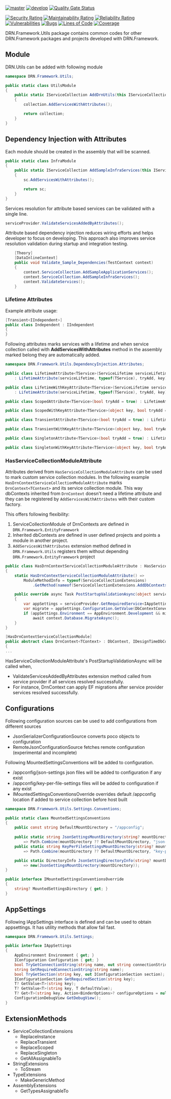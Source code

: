 [![master](https://github.com/duranserkan/DRN-Project/actions/workflows/master.yml/badge.svg?branch=master)](https://github.com/duranserkan/DRN-Project/actions/workflows/master.yml)
[![develop](https://github.com/duranserkan/DRN-Project/actions/workflows/develop.yml/badge.svg?branch=develop)](https://github.com/duranserkan/DRN-Project/actions/workflows/develop.yml)
[![Quality Gate Status](https://sonarcloud.io/api/project_badges/measure?project=duranserkan_DRN-Project&metric=alert_status)](https://sonarcloud.io/summary/new_code?id=duranserkan_DRN-Project)

[![Security Rating](https://sonarcloud.io/api/project_badges/measure?project=duranserkan_DRN-Project&metric=security_rating)](https://sonarcloud.io/summary/new_code?id=duranserkan_DRN-Project)
[![Maintainability Rating](https://sonarcloud.io/api/project_badges/measure?project=duranserkan_DRN-Project&metric=sqale_rating)](https://sonarcloud.io/summary/new_code?id=duranserkan_DRN-Project)
[![Reliability Rating](https://sonarcloud.io/api/project_badges/measure?project=duranserkan_DRN-Project&metric=reliability_rating)](https://sonarcloud.io/summary/new_code?id=duranserkan_DRN-Project)
[![Vulnerabilities](https://sonarcloud.io/api/project_badges/measure?project=duranserkan_DRN-Project&metric=vulnerabilities)](https://sonarcloud.io/summary/new_code?id=duranserkan_DRN-Project)
[![Bugs](https://sonarcloud.io/api/project_badges/measure?project=duranserkan_DRN-Project&metric=bugs)](https://sonarcloud.io/summary/new_code?id=duranserkan_DRN-Project)
[![Lines of Code](https://sonarcloud.io/api/project_badges/measure?project=duranserkan_DRN-Project&metric=ncloc)](https://sonarcloud.io/summary/new_code?id=duranserkan_DRN-Project)
[![Coverage](https://sonarcloud.io/api/project_badges/measure?project=duranserkan_DRN-Project&metric=coverage)](https://sonarcloud.io/summary/new_code?id=duranserkan_DRN-Project)

DRN.Framework.Utils package contains common codes for other DRN.Framework packages and projects developed with DRN.Framework.

## Module

DRN.Utils can be added with following module

```csharp
namespace DRN.Framework.Utils;

public static class UtilsModule
{
    public static IServiceCollection AddDrnUtils(this IServiceCollection collection)
    {
        collection.AddServicesWithAttributes();

        return collection;
    }
}
```

## Dependency Injection with Attributes

Each module should be created in the assembly that will be scanned.

```csharp
public static class InfraModule
{
    public static IServiceCollection AddSampleInfraServices(this IServiceCollection sc)
    {
        sc.AddServicesWithAttributes();

        return sc;
    }
}
```

Services resolution for attribute based services can be validated with a single line.

```csharp
serviceProvider.ValidateServicesAddedByAttributes();
```

Attribute based dependency injection reduces wiring efforts and helps developer to focus on developing. This approach also improves service resolution
validation during startup and integration testing.

```csharp
    [Theory]
    [DataInlineContext]
    public void Validate_Sample_Dependencies(TestContext context)
    {
        context.ServiceCollection.AddSampleApplicationServices();
        context.ServiceCollection.AddSampleInfraServices();
        context.ValidateServices();
    }
```

### Lifetime Attributes

Example attribute usage:

```csharp
[Transient<IIndependent>]
public class Independent : IIndependent
{
}
```

Following attributes marks services with a lifetime and when service collection called with **AddServicesWithAttributes** method in the assembly marked belong
they are automatically added.

```csharp
namespace DRN.Framework.Utils.DependencyInjection.Attributes;

public class LifetimeAttribute<TService>(ServiceLifetime serviceLifetime, bool tryAdd = true, object? key = null)
    : LifetimeAttribute(serviceLifetime, typeof(TService), tryAdd, key);

public class LifetimeWithKeyAttribute<TService>(ServiceLifetime serviceLifetime, object key, bool tryAdd = true)
    : LifetimeAttribute(serviceLifetime, typeof(TService), tryAdd, key);

public class ScopedAttribute<TService>(bool tryAdd = true) : LifetimeAttribute<TService>(ServiceLifetime.Scoped, tryAdd);

public class ScopedWithKeyAttribute<TService>(object key, bool tryAdd = true) : LifetimeWithKeyAttribute<TService>(ServiceLifetime.Scoped, key, tryAdd);

public class TransientAttribute<TService>(bool tryAdd = true) : LifetimeAttribute<TService>(ServiceLifetime.Transient, tryAdd);

public class TransientWithKeyAttribute<TService>(object key, bool tryAdd = true) : LifetimeWithKeyAttribute<TService>(ServiceLifetime.Transient, key, tryAdd);

public class SingletonAttribute<TService>(bool tryAdd = true) : LifetimeAttribute<TService>(ServiceLifetime.Singleton, tryAdd);

public class SingletonWithKeyAttribute<TService>(object key, bool tryAdd = true) : LifetimeWithKeyAttribute<TService>(ServiceLifetime.Singleton, key, tryAdd);
```

### HasServiceCollectionModuleAttribute

Attributes derived from `HasServiceCollectionModuleAttribute` can be used to mark custom service collection modules.
In the following example `HasDrnContextServiceCollectionModuleAttribute` marks `DrnContext<TContext>` and its service collection module.
This way dbContexts inherited from `DrnContext` doesn't need a lifetime attribute and they can be registered by `AddServicesWithAttributes` with their custom
factory.

This offers following flexibility:

1. ServiceCollectionModule of DrnContexts are defined in `DRN.Framework.EntityFramework`
2. Inherited dbContexts are defined in user defined projects and points a module in another project.
3. `AddServicesWithAttributes` extension method defined in `DRN.Framework.Utils` registers them without depending `DRN.Framework.EntityFramework` project

```csharp
public class HasDrnContextServiceCollectionModuleAttribute : HasServiceCollectionModuleAttribute
{
    static HasDrnContextServiceCollectionModuleAttribute() =>
        ModuleMethodInfo = typeof(ServiceCollectionExtensions)
            .GetMethod(nameof(ServiceCollectionExtensions.AddDbContextsWithConventions))!;

    public override async Task PostStartupValidationAsync(object service, IServiceProvider serviceProvider)
    {
        var appSettings = serviceProvider.GetRequiredService<IAppSettings>();
        var migrate = appSettings.Configuration.GetValue(DbContextConventions.AutoMigrateDevEnvironmentKey, false);
        if (appSettings.Environment == AppEnvironment.Development && migrate && service is DbContext context)
            await context.Database.MigrateAsync();
    }
}

[HasDrnContextServiceCollectionModule]
public abstract class DrnContext<TContext> : DbContext, IDesignTimeDbContextFactory<TContext>, IDesignTimeServices where TContext : DbContext, new()
{
...
```

HasServiceCollectionModuleAttribute's PostStartupValidationAsync will be called when,
* ValidateServicesAddedByAttributes extension method called from service provider if all services resolved successfully.
* For instance, DrnContext can apply EF migrations after service provider services resolved successfully.

## Configurations

Following configuration sources can be used to add configurations from different sources

* JsonSerializerConfigurationSource converts poco objects to configuration
* RemoteJsonConfigurationSource fetches remote configuration (experimental and incomplete)

Following MountedSettingsConventions will be added to configuration.
* /appconfig/json-settings json files will be added to configuration if any exist
* /appconfig/key-per-file-settings files will be added to configuration if any exist
* IMountedSettingsConventionsOverride overrides default /appconfig location if added to service collection before host built

```csharp
namespace DRN.Framework.Utils.Settings.Conventions;

public static class MountedSettingsConventions
{
    public const string DefaultMountDirectory = "/appconfig";
    
    public static string JsonSettingsMountDirectory(string? mountDirectory = null)
        => Path.Combine(mountDirectory ?? DefaultMountDirectory, "json-settings");
    public static string KeyPerFileSettingsMountDirectory(string? mountDirectory = null)
        => Path.Combine(mountDirectory ?? DefaultMountDirectory, "key-per-file-settings");

    public static DirectoryInfo JsonSettingDirectoryInfo(string? mountDirectory = null)
        => new(JsonSettingsMountDirectory(mountDirectory));
}

public interface IMountedSettingsConventionsOverride
{
    string? MountedSettingsDirectory { get; }
}
```

## AppSettings

Following IAppSettings interface is defined and can be used to obtain appsettings. It has utility methods that allow fail fast.

```csharp
namespace DRN.Framework.Utils.Settings;

public interface IAppSettings
{
    AppEnvironment Environment { get; }
    IConfiguration Configuration { get; }
    bool TryGetConnectionString(string name, out string connectionString);
    string GetRequiredConnectionString(string name);
    bool TryGetSection(string key, out IConfigurationSection section);
    IConfigurationSection GetRequiredSection(string key);
    T? GetValue<T>(string key);
    T? GetValue<T>(string key, T defaultValue);
    T? Get<T>(string key, Action<BinderOptions>? configureOptions = null);
    ConfigurationDebugView GetDebugView();
}
```

## ExtensionMethods

* ServiceCollectionExtensions
    * ReplaceInstance
    * ReplaceTransient
    * ReplaceScoped
    * ReplaceSingleton
    * GetAllAssignableTo<TService>
* StringExtensions
    * ToStream
* TypeExtensions
    * MakeGenericMethod
* AssemblyExtensions
    * GetTypesAssignableTo